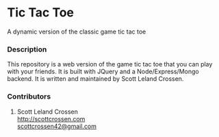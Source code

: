 # Tic Tac Toe

A dynamic version of the classic game tic tac toe

### Description

This repository is a web version of the game tic tac toe that you can play with your friends.
It is built with JQuery and a Node/Express/Mongo backend.
It is written and maintained by Scott Leland Crossen.

### Contributors

1. Scott Leland Crossen  
<http://scottcrossen.com>  
<scottcrossen42@gmail.com>
